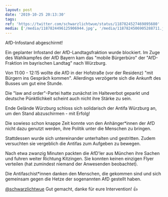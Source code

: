 ```yaml
---
layout: post
date: '2019-10-25 20:13:30'
tags: 
ref: 'https://twitter.com/schwarzlichtwue/status/1187824527469895680'
media: ['/media/1187824496125906944.jpg', '/media/1187824506905288711.jpg', '/media/1187824515696484352.jpg']
---
```

AfD-Infostand abgeschirmt!



Ein geplanter Infostand der AfD-Landtagsfraktion wurde blockiert. Im Zuge des Wahlkampfes der AfD Bayern kam das "mobile Bürgerbüro" der "AfD-Fraktion im bayrischen Landtag" nach Würzburg. 

Von 11:00 - 12:15 wollte die AfD in der Hofstraße (vor der Residenz) "mit Bürgern ins Gespräch kommen". Allerdings verzögerte sich die Ankunft des Busses um gut eine Stunde.

Die "law and order"-Partei hatte zunächst im Halteverbot geparkt und deutsche Pünktlichkeit scheint auch nicht ihre Stärke zu sein.



Ende Gelände Würzburg schloss sich solidarisch der Antifa Würzburg an, um den Stand abzuschirmen - mit Erfolg!

Die sowieso schon knappe Zeit konnte von den Anhänger\*innen der AfD nicht dazu genutzt werden, ihre Politik unter die Menschen zu bringen. 



Stattdessen wurde sich untereinander unterhalten und gestritten. Zudem versuchten sie vergeblich die Antifas zum Aufgeben zu bewegen.

Nach etwa zwanzig Minuten packten die AfD'ler aus München ihre Sachen und fuhren weiter Richtung Kitzingen. Sie konnten keinen einzigen Flyer verteilen (hat zumindest niemand der Anwesenden beobachtet).

Die Antifaschist\*innen danken den Menschen, die gekommen sind und sich gemeinsam gegen die Hetze der sogenannten AfD gestellt haben.

[@schwarzlichtwue](https://twitter.com/schwarzlichtwue) Gut gemacht, danke für eure Intervention! 👍